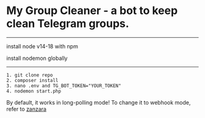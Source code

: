 # My Group Cleaner - a bot to keep clean Telegram groups.

***
install node v14-18 with npm

install nodemon globally
***

```
1. git clone repo
2. composer install
3. nano .env and TG_BOT_TOKEN="YOUR_TOKEN"
4. nodemon start.php    
```

By default, it works in long-polling mode!
To change it to webhook mode, refer to [zanzara](https://github.com/badfarm/zanzara/wiki#polling-or-webhook)
